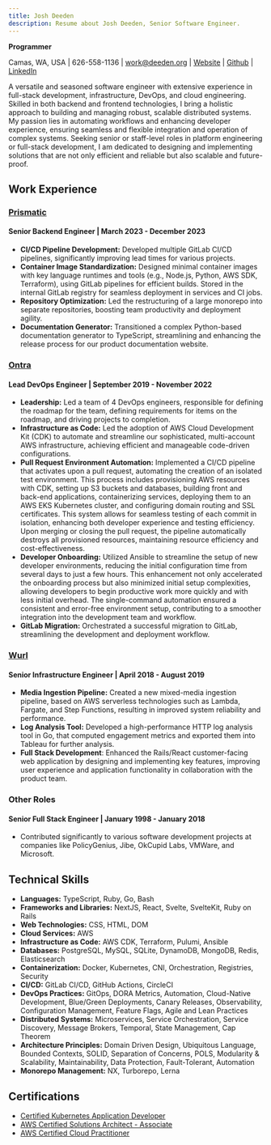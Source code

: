 ```yaml
---
title: Josh Deeden
description: Resume about Josh Deeden, Senior Software Engineer.
---
```

**Programmer**

Camas, WA, USA | 626-558-1136 | work@deeden.org | [Website](https://josh.deeden.org) | [Github](http://github.com/gangster) | [LinkedIn](http://linkedin.com/in/jdeeden)

A versatile and seasoned software engineer with extensive experience in full-stack development, infrastructure, DevOps, and cloud engineering. Skilled in both backend and frontend technologies, I bring a holistic approach to building and managing robust, scalable distributed systems. My passion lies in automating workflows and enhancing developer experience, ensuring seamless and flexible integration and operation of complex systems. Seeking senior or staff-level roles in platform engineering or full-stack development, I am dedicated to designing and implementing solutions that are not only efficient and reliable but also scalable and future-proof.

## Work Experience

### [Prismatic](https://www.prismatic.io/)
#### Senior Backend Engineer | March 2023 - December 2023
- **CI/CD Pipeline Development:** Developed multiple GitLab CI/CD pipelines, significantly improving lead times for various projects.
- **Container Image Standardization:** Designed minimal container images with key language runtimes and tools (e.g., Node.js, Python, AWS SDK, Terraform), using GitLab pipelines for efficient builds. Stored in the internal GitLab registry for seamless deployment in services and CI jobs.
- **Repository Optimization:** Led the restructuring of a large monorepo into separate repositories, boosting team productivity and deployment agility.
- **Documentation Generator:** Transitioned a complex Python-based documentation generator to TypeScript, streamlining and enhancing the release process for our product documentation website.

### [Ontra](https://ontra.ai/)
#### Lead DevOps Engineer | September 2019 - November 2022
- **Leadership:** Led a team of 4 DevOps engineers, responsible for defining the roadmap for the team, defining requirements for items on the roadmap, and driving projects to completion.
- **Infrastructure as Code:** Led the adoption of AWS Cloud Development Kit (CDK) to automate and streamline our sophisticated, multi-account AWS infrastructure, achieving efficient and manageable code-driven configurations.
- **Pull Request Environment Automation:** Implemented a CI/CD pipeline that activates upon a pull request, automating the creation of an isolated test environment. This process includes provisioning AWS resources with CDK, setting up S3 buckets and databases, building front and back-end applications, containerizing services, deploying them to an AWS EKS Kubernetes cluster, and configuring domain routing and SSL certificates. This system allows for seamless testing of each commit in isolation, enhancing both developer experience and testing efficiency. Upon merging or closing the pull request, the pipeline automatically destroys all provisioned resources, maintaining resource efficiency and cost-effectiveness.
- **Developer Onboarding:** Utilized Ansible to streamline the setup of new developer environments, reducing the initial configuration time from several days to just a few hours. This enhancement not only accelerated the onboarding process but also minimized initial setup complexities, allowing developers to begin productive work more quickly and with less initial overhead. The single-command automation ensured a consistent and error-free environment setup, contributing to a smoother integration into the development team and workflow.
- **GitLab Migration:** Orchestrated a successful migration to GitLab, streamlining the development and deployment workflow.

### [Wurl](https://wurl.com/)
#### Senior Infrastructure Engineer | April 2018 - August 2019
- **Media Ingestion Pipeline:** Created a new mixed-media ingestion pipeline, based on AWS serverless technologies such as Lambda, Fargate, and Step Functions, resulting in improved system reliability and performance.
- **Log Analysis Tool:** Developed a high-performance HTTP log analysis tool in Go, that computed engagement metrics and exported them into Tableau for further analysis.
- **Full Stack Development**: Enhanced the Rails/React customer-facing web application by designing and implementing key features, improving user experience and application functionality in collaboration with the product team.

### Other Roles
#### Senior Full Stack Engineer | January 1998 - January 2018
- Contributed significantly to various software development projects at companies like PolicyGenius, Jibe, OkCupid Labs, VMWare, and Microsoft.

## Technical Skills
- **Languages:** TypeScript, Ruby, Go, Bash
- **Frameworks and Libraries:** NextJS, React, Svelte, SvelteKit, Ruby on Rails
- **Web Technologies:** CSS, HTML, DOM
- **Cloud Services:** AWS
- **Infrastructure as Code:** AWS CDK, Terraform, Pulumi, Ansible
- **Databases:** PostgreSQL, MySQL, SQLite, DynamoDB, MongoDB, Redis, Elasticsearch
- **Containerization:** Docker, Kubernetes, CNI, Orchestration, Registries, Security
- **CI/CD:** GitLab CI/CD, GitHub Actions, CircleCI
- **DevOps Practices:** GitOps, DORA Metrics, Automation, Cloud-Native Development, Blue/Green Deployments, Canary Releases, Observability, Configuration Management, Feature Flags, Agile and Lean Practices
- **Distributed Systems:** Microservices, Service Orchestration, Service Discovery, Message Brokers, Temporal, State Management, Cap Theorem
- **Architecture Principles:** Domain Driven Design, Ubiquitous Language, Bounded Contexts, SOLID, Separation of Concerns, POLS, Modularity & Scalability, Maintainability, Data Protection, Fault-Tolerant, Automation
- **Monorepo Management:** NX, Turborepo, Lerna

## Certifications
- [Certified Kubernetes Application Developer](https://www.credly.com/badges/591ddb29-fe6d-4b36-ba62-b00f278b3a9f/public_url)
- [AWS Certified Solutions Architect - Associate](https://www.credly.com/badges/ebdb09ae-1c1d-45b2-894a-0502d4e2b701/public_url)
- [AWS Certified Cloud Practitioner](https://www.credly.com/badges/96124598-47c7-4f5d-8951-f1a6f3064a0b/public_url)